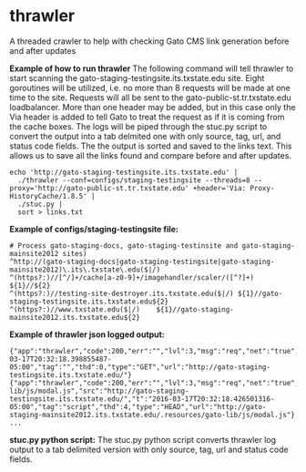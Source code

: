 # thrawler
A threaded crawler to help with checking Gato CMS link generation before and after updates

**Example of how to run thrawler**
The following command will tell thrawler to start scanning the gato-staging-testingsite.its.txstate.edu site. Eight goroutines will be utilized, i.e. no more than 8 requests will be made at one time to the site. Requests will all be sent to the gato-public-st.tr.txstate.edu loadbalancer. More than one header may be added, but in this case only the Via header is added to tell Gato to treat the request as if it is coming from the cache boxes. The logs will be piped through the stuc.py script to convert the output into a tab delmited one with only source, tag, url, and status code fields. The the output is sorted and saved to the links text. This allows us to save all the links found and compare before and after updates.

```
echo 'http://gato-staging-testingsite.its.txstate.edu' |
  ./thrawler --conf=configs/staging-testingsite --threads=8 --proxy='http://gato-public-st.tr.txstate.edu' +header='Via: Proxy-HistoryCache/1.8.5' |
  ./stuc.py |
  sort > links.txt
```

**Example of configs/staging-testingsite file:**
```
# Process gato-staging-docs, gato-staging-testinsite and gato-staging-mainsite2012 sites)
^http://(gato-staging-docs|gato-staging-testingsite|gato-staging-mainsite2012)\.its\.txstate\.edu($|/)
^(https?:)//[^/]+/cache[a-z0-9]+/imagehandler/scaler/([^?]+)	${1}//${2}
^(https?:)//testing-site-destroyer.its.txstate.edu($|/)	${1}//gato-staging-testingsite.its.txstate.edu${2}
^(https?:)//www.txstate.edu($|/)	${1}//gato-staging-mainsite2012.its.txstate.edu${2}
```

**Example of thrawler json logged output:**
```
{"app":"thrawler","code":200,"err":"","lvl":3,"msg":"req","net":"true","path":"/","src":"","t":"2016-03-17T20:32:18.398855487-05:00","tag":"","thd":0,"type":"GET","url":"http://gato-staging-testingsite.its.txstate.edu/"}
{"app":"thrawler","code":200,"err":"","lvl":3,"msg":"req","net":"true","path":"/.resources/gato-lib/js/modal.js","src":"http://gato-staging-testingsite.its.txstate.edu/","t":"2016-03-17T20:32:18.426501316-05:00","tag":"script","thd":4,"type":"HEAD","url":"http://gato-staging-mainsite2012.its.txstate.edu/.resources/gato-lib/js/modal.js"}
...
```

**stuc.py python script:**
The stuc.py python script converts thrawler log output to a tab delimited version with only source, tag, url and status code fields.
